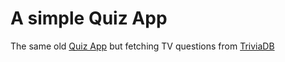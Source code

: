 # A simple Quiz App

The same old [Quiz App](https://github.com/martincxx/quiz-app) but fetching TV questions from [TriviaDB](https://opentdb.com/)
